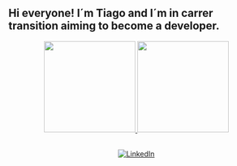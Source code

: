 
## Hi everyone! I´m Tiago and I´m in carrer transition aiming to become a developer. 



<div align="center">
  <a href="https://github.com/tiagocarbone">
  <img height=180em" src="https://github-readme-stats.vercel.app/api?username=tiagocarbone&show_icons=true&theme=dark&include_all_commits=true&count_private=true"/>
  <img height="180em" src="https://github-readme-stats.vercel.app/api/top-langs/?username=tiagocarbone&layout=compact&langs_count=7&theme=dark"/>
<div style="text-align: center;">

<br>

[![LinkedIn](https://img.shields.io/badge/LinkedIn-0077B5?style=for-the-badge&logo=linkedin&logoColor=white)](https://www.linkedin.com/in/tiago-carbone-do-nascimento-5544a223a/)

</div>

  
  </div>

